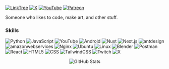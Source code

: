 
[![LinkTree](https://img.shields.io/badge/LinkTree-000?style=for-the-badge&logo=LinkTree&logoColor=white)](https://linktr.ee/Skittlq)
[![X](https://img.shields.io/badge/X-000?style=for-the-badge&logo=X&logoColor=white)](https://twitter.com/Skittlq)
[![YouTube](https://img.shields.io/badge/YouTube-FF0000?style=for-the-badge&logo=YouTube&logoColor=white)](https://youtube.com/Skittlq)
[![Patreon](https://img.shields.io/badge/Patreon-000?style=for-the-badge&logo=Patreon&logoColor=white)](https://patreon.com/Skittlq)


Someone who likes to code, make art, and other stuff.

### Skills
![Python](https://img.shields.io/badge/Python-000?style=for-the-badge&logo=Python)
![JavaScript](https://img.shields.io/badge/JavaScript-000?style=for-the-badge&logo=JavaScript)
![YouTube](https://img.shields.io/badge/YouTube-000?style=for-the-badge&logo=YouTube)
![Android](https://img.shields.io/badge/Android-000?style=for-the-badge&logo=Android)
![Nuxt](https://img.shields.io/badge/Nuxt-000?style=for-the-badge&logo=Nuxt)
![Next.js](https://img.shields.io/badge/Next.js-000?style=for-the-badge&logo=Next.js)
![antdesign](https://img.shields.io/badge/antdesign-000?style=for-the-badge&logo=antdesign)
![amazonwebservices](https://img.shields.io/badge/amazonwebservices-000?style=for-the-badge&logo=amazonwebservices)
![Nginx](https://img.shields.io/badge/Nginx-000?style=for-the-badge&logo=Nginx)
![Ubuntu](https://img.shields.io/badge/Ubuntu-000?style=for-the-badge&logo=Ubuntu)
![Linux](https://img.shields.io/badge/Linux-000?style=for-the-badge&logo=Linux)
![Blender](https://img.shields.io/badge/Blender-000?style=for-the-badge&logo=Blender)
![Postman](https://img.shields.io/badge/Postman-000?style=for-the-badge&logo=Postman)
![React](https://img.shields.io/badge/React-000?style=for-the-badge&logo=React)
![HTML5](https://img.shields.io/badge/HTML5-000?style=for-the-badge&logo=HTML5)
![CSS](https://img.shields.io/badge/CSS-000?style=for-the-badge&logo=CSS)
![TailwindCSS](https://img.shields.io/badge/TailwindCSS-000?style=for-the-badge&logo=TailwindCSS)
![Twitch](https://img.shields.io/badge/Twitch-000?style=for-the-badge&logo=Twitch)
![X](https://img.shields.io/badge/X-000?style=for-the-badge&logo=X)

<p align="center">
<img src="https://github-readme-stats.vercel.app/api?username=Skittlq&show_icons=true&theme=dark" alt="GitHub Stats" />
</p>

